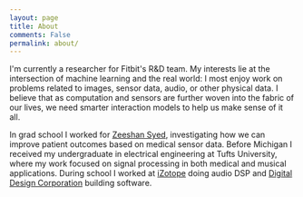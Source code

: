 ```yaml
---
layout: page
title: About
comments: False
permalink: about/
---
```

I'm currently a researcher for Fitbit's R&D team. My interests lie at the intersection of machine learning and the real world: I most enjoy work on problems related to images, sensor data, audio, or other physical data. I believe that as computation and sensors are further woven into the fabric of our lives, we need smarter interaction models to help us make sense of it all.

In grad school I worked for [Zeeshan Syed](http://web.eecs.umich.edu/~zhs/), investigating how we can improve patient outcomes based on medical sensor data. Before Michigan I received my undergraduate in electrical engineering at Tufts University, where my work focused on signal processing in both medical and musical applications. During school I worked at [iZotope](http://www.izotope.com) doing audio DSP and [Digital Design Corporation](http://www.digidescorp.com) building software.
